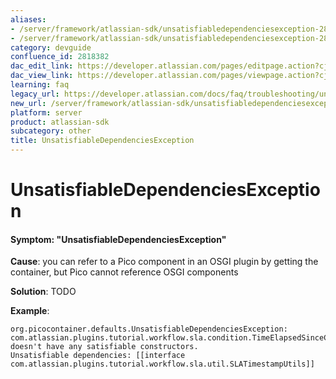 ```yaml
---
aliases:
- /server/framework/atlassian-sdk/unsatisfiabledependenciesexception-2818382.html
- /server/framework/atlassian-sdk/unsatisfiabledependenciesexception-2818382.md
category: devguide
confluence_id: 2818382
dac_edit_link: https://developer.atlassian.com/pages/editpage.action?cjm=wozere&pageId=2818382
dac_view_link: https://developer.atlassian.com/pages/viewpage.action?cjm=wozere&pageId=2818382
learning: faq
legacy_url: https://developer.atlassian.com/docs/faq/troubleshooting/unsatisfiabledependenciesexception
new_url: /server/framework/atlassian-sdk/unsatisfiabledependenciesexception
platform: server
product: atlassian-sdk
subcategory: other
title: UnsatisfiableDependenciesException
---
```

# UnsatisfiableDependenciesException

#### Symptom: "UnsatisfiableDependenciesException"

**Cause**: you can refer to a Pico component in an OSGI plugin by getting the container, but Pico cannot reference OSGI components

**Solution**: TODO

**Example**:

    org.picocontainer.defaults.UnsatisfiableDependenciesException: 
    com.atlassian.plugins.tutorial.workflow.sla.condition.TimeElapsedSinceCreationCondition doesn't have any satisfiable constructors. 
    Unsatisfiable dependencies: [[interface com.atlassian.plugins.tutorial.workflow.sla.util.SLATimestampUtils]]









































